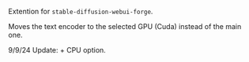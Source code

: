 Extention for `stable-diffusion-webui-forge`.

Moves the text encoder to the selected GPU (Cuda) instead of the main one.

9/9/24 Update: + CPU option.
